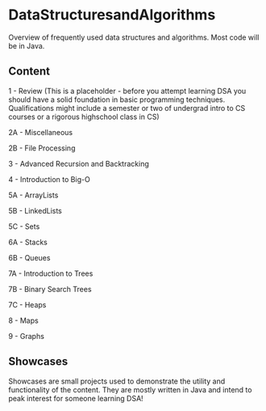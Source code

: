 # DataStructuresandAlgorithms
Overview of frequently used data structures and algorithms. Most code will be in Java.

## Content
1 - Review (This is a placeholder - before you attempt learning DSA you should have a solid foundation in basic programming techniques. Qualifications might include a semester or two of undergrad intro to CS courses or a rigorous highschool class in CS)

2A - Miscellaneous

2B - File Processing

3 - Advanced Recursion and Backtracking

4 - Introduction to Big-O

5A - ArrayLists

5B - LinkedLists

5C - Sets

6A - Stacks

6B - Queues

7A - Introduction to Trees

7B - Binary Search Trees

7C - Heaps

8 - Maps

9 - Graphs

## Showcases
Showcases are small projects used to demonstrate the utility and functionality of the content. They are mostly written in Java and intend to peak interest for someone learning DSA!

